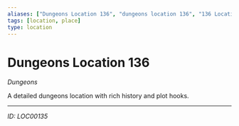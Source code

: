 ```yaml
---
aliases: ["Dungeons Location 136", "dungeons location 136", "136 Location Dungeons"]
tags: [location, place]
type: location
---
```


# Dungeons Location 136

*Dungeons*

A detailed dungeons location with rich history and plot hooks.

---
*ID: LOC00135*